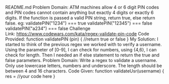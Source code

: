 README.md
Problem Domain: ATM machines allow 4 or 6 digit PIN codes and PIN codes cannot contain anything but exactly 4 digits or exactly 6 digits.
If the function is passed a valid PIN string, return true, else return false.
eg:
validatePIN("1234") === true validatePIN("12345") === false validatePIN("a234") === false
Challenge Link: https://www.codewars.com/kata/regex-validate-pin-code
Code Provided: function validatePIN (pin) { //return true or false }
My Solution: I started to think of the previous regex we worked with to verify a username. Using the parameter of [0-9], I can check for numbers, using {4,6}, I can check for length. Then I needed an if else statement to return the true and false parameters.
Problem Domain: Write a regex to validate a username. Only use lowercase letters, numbers and underscore. The length should be between 4 and 16 characters.
Code Given: function validateUsr(username) { res = //your code here }
